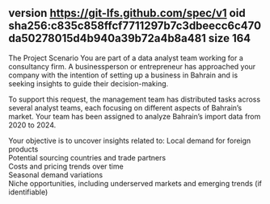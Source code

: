 version https://git-lfs.github.com/spec/v1
oid sha256:c835c858ffcf7711297b7c3dbeecc6c470da50278015d4b940a39b72a4b8a481
size 164
----------------------------------------------------------------------------

The Project Scenario
You are part of a data analyst team working for a consultancy firm. A businessperson or entrepreneur has approached your company with the intention of setting up a business in Bahrain and is seeking insights to guide their decision-making.

To support this request, the management team has distributed tasks across several analyst teams, each focusing on different aspects of Bahrain’s market. Your team has been assigned to analyze Bahrain’s import data from 2020 to 2024.

Your objective is to uncover insights related to:
Local demand for foreign products  
Potential sourcing countries and trade partners  
Costs and pricing trends over time  
Seasonal demand variations  
Niche opportunities, including underserved markets and emerging trends (if identifiable)  
